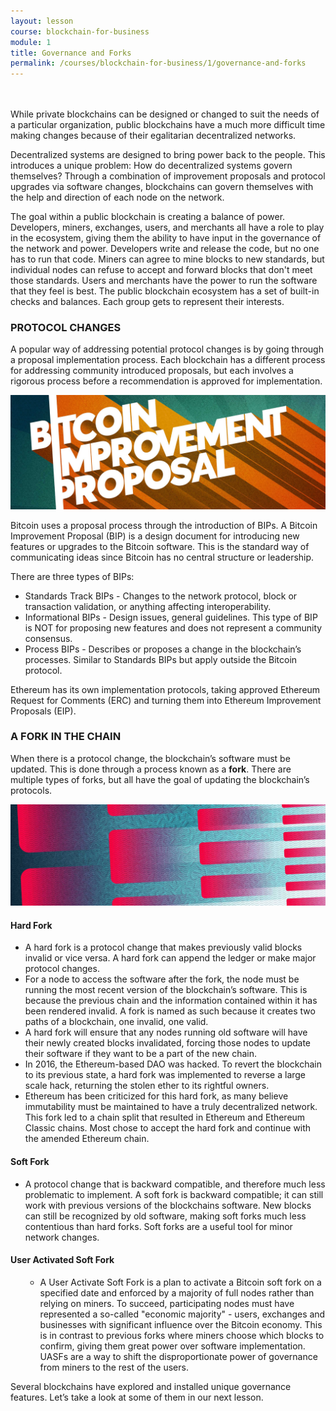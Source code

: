 ```yaml
---
layout: lesson
course: blockchain-for-business
module: 1
title: Governance and Forks
permalink: /courses/blockchain-for-business/1/governance-and-forks
---
```


<br>
<br>
<span>
<span class="openingParagraph">
While private blockchains can be designed or changed to suit the needs of a particular organization, public blockchains have a much more difficult time making changes because of their egalitarian decentralized networks.</span>

Decentralized systems are designed to bring power back to the people. This introduces a unique problem: How do decentralized systems govern themselves? Through a combination of improvement proposals and protocol upgrades via software changes, blockchains can govern themselves with the help and direction of each node on the network.

<span style="font-weight: 400;">The goal within a public blockchain is creating a balance of power. Developers, miners, exchanges, users, and merchants all have a role to play in the ecosystem, giving them the ability to have input in the governance of the network and power. Developers write and release the code, but no one has to run that code. Miners can agree to mine blocks to new standards, but individual nodes can refuse to accept and forward blocks that don't meet those standards. Users and merchants have the power to run the software that they feel is best. The public blockchain ecosystem has a set of built-in checks and balances. Each group gets to represent their interests.</span>
<h3>PROTOCOL CHANGES</h3>

<span style="font-weight: 400;">A popular way of addressing potential protocol changes is by going through a proposal implementation process. Each blockchain has a different process for addressing community introduced proposals, but each involves a rigorous process before a recommendation is approved for implementation.</span>

<img src="/assets/img/courses/blockchain-for-business/BIP-01.jpg" alt="Bitcoin Improvement Proposal" title="Bitcoin Improvement Proposal"/>

<span style="font-weight: 400;">Bitcoin uses a proposal process through the introduction of BIPs. A Bitcoin Improvement Proposal (BIP) is a design document for introducing new features or upgrades to the Bitcoin software. This is the standard way of communicating ideas since Bitcoin has no central structure or leadership.</span>

<span style="font-weight: 400;">There are three types of BIPs:</span>
<ul>
 	<li>Standards Track BIPs - Changes to the network protocol, block or transaction validation, or anything affecting interoperability.</li>
 	<li>Informational BIPs - Design issues, general guidelines. This type of BIP is NOT for proposing new features and does not represent a community consensus.</li>
 	<li>Process BIPs - Describes or proposes a change in the blockchain’s processes. Similar to Standards BIPs but apply outside the Bitcoin protocol.</li>
</ul>
<span style="font-weight: 400;">Ethereum has its own implementation protocols, taking approved Ethereum Request for Comments (ERC) and turning them into Ethereum Improvement Proposals (EIP).</span>
<h3>A FORK IN THE CHAIN</h3>

<span style="font-weight: 400;">When there is a protocol change, the blockchain’s software must be updated. This is done through a process known as a </span><b>fork</b><span style="font-weight: 400;">. There are multiple types of forks, but all have the goal of updating the blockchain’s protocols.</span>

<img src="/assets/img/courses/blockchain-for-business/Fork-01.jpg" alt="Boxes splitting exponentially" title="Forking"/>

<h4>Hard Fork</h4>
<ul>
 	<li>A hard fork is a protocol change that makes previously valid blocks invalid or vice versa. A hard fork can append the ledger or make major protocol changes.</li>
 	<li>For a node to access the software after the fork, the node must be running the most recent version of the blockchain’s software. This is because the previous chain and the information contained within it has been rendered invalid. A fork is named as such because it creates two paths of a blockchain, one invalid, one valid.</li>
 	<li>A hard fork will ensure that any nodes running old software will have their newly created blocks invalidated, forcing those nodes to update their software if they want to be a part of the new chain.</li>
 	<li>In 2016, the Ethereum-based DAO was hacked. To revert the blockchain to its previous state, a hard fork was implemented to reverse a large scale hack, returning the stolen ether to its rightful owners.</li>
 	<li>Ethereum has been criticized for this hard fork, as many believe immutability must be maintained to have a truly decentralized network. This fork led to a chain split that resulted in Ethereum and Ethereum Classic chains. Most chose to accept the hard fork and continue with the amended Ethereum chain.</li>
</ul>
<h4>Soft Fork</h4>
<ul>
 	<li>A protocol change that is backward compatible, and therefore much less problematic to implement. A soft fork is backward compatible; it can still work with previous versions of the blockchains software. New blocks can still be recognized by old software, making soft forks much less contentious than hard forks. Soft forks are a useful tool for minor network changes.</li>
</ul>
<h4>User Activated Soft Fork</h4>
<ul>
 	<li style="list-style-type: none;">
<ul>
 	<li>A User Activate Soft Fork is a plan to activate a Bitcoin soft fork on a specified date and enforced by a majority of full nodes rather than relying on miners. To succeed, participating nodes must have represented a so-called "economic majority" - users, exchanges and businesses with significant influence over the Bitcoin economy. This is in contrast to previous forks where miners choose which blocks to confirm, giving them great power over software implementation. UASFs are a way to shift the disproportionate power of governance from miners to the rest of the users.</li>
</ul>
</li>
</ul>
<span style="font-weight: 400;">Several blockchains have explored and installed unique governance features. Let’s take a look at some of them in our next lesson.</span>
